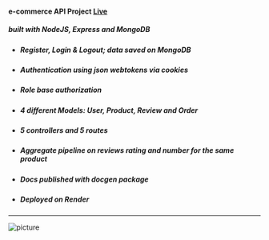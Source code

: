 #### **e-commerce API Project** [Live](https://e-commerce-api-ymj3.onrender.com)

##### _built with NodeJS, Express and MongoDB_

- ##### Register, Login & Logout; data saved on MongoDB
- ##### Authentication using json webtokens via cookies
- ##### Role base authorization
- ##### 4 different Models: User, Product, Review and Order
- ##### 5 controllers and 5 routes
- ##### Aggregate pipeline on reviews rating and number for the same product
- ##### Docs published with docgen package
- ##### Deployed on Render

---

![picture](https://imgur.com/fz8ZHLB.png)

